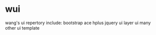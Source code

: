 # wui
wang's ui repertory
include:
	bootstrap
	ace
	hplus
	jquery ui
	layer ui
	many other ui template
